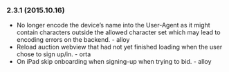 ### 2.3.1 (2015.10.16)

* No longer encode the device’s name into the User-Agent as it might contain characters outside the allowed character set which may lead to encoding errors on the backend. - alloy
* Reload auction webview that had not yet finished loading when the user chose to sign up/in. - orta
* On iPad skip onboarding when signing-up when trying to bid. - alloy

